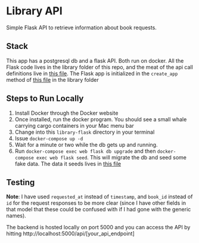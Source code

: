 # Library API
Simple Flask API to retrieve information about book requests.

## Stack

This app has a postgresql db and a flask API.  Both run on docker.
All the Flask code lives in the library folder of this repo, and the meat of the api call definitions live in [this file](library/views.py).
The Flask app is initialized in the `create_app` method of [this file](library/__init__.py) in the library folder

## Steps to Run Locally

1. Install Docker through the Docker website
2. Once installed, run the docker program. You should see a small whale carrying cargo containers in your Mac menu bar
3. Change into this `library-flask` directory in your terminal
4. Issue `docker-compose up -d`
5. Wait for a minute or two while the db gets up and running.
6. Run `docker-compose exec web flask db upgrade` and then `docker-compose exec web flask seed`.  This will migrate the db and seed some fake data.  The data it seeds lives in [this file](library/commands.py)

## Testing

**Note**: I have used `requested_at` instead of `timestamp`, and `book_id` instead of `id` for the request responses to be more clear (since I have other fields in that model that these could be confused with if I had gone with the generic names).

The backend is hosted locally on port 5000 and you can access the API by hitting http://localhost:5000/api/[your_api_endpoint]
